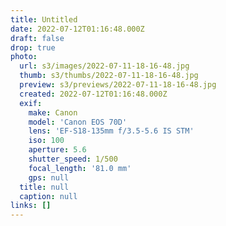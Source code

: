 ```yaml
---
title: Untitled
date: 2022-07-12T01:16:48.000Z
draft: false
drop: true
photo:
  url: s3/images/2022-07-11-18-16-48.jpg
  thumb: s3/thumbs/2022-07-11-18-16-48.jpg
  preview: s3/previews/2022-07-11-18-16-48.jpg
  created: 2022-07-12T01:16:48.000Z
  exif:
    make: Canon
    model: 'Canon EOS 70D'
    lens: 'EF-S18-135mm f/3.5-5.6 IS STM'
    iso: 100
    aperture: 5.6
    shutter_speed: 1/500
    focal_length: '81.0 mm'
    gps: null
  title: null
  caption: null
links: []
---
```

